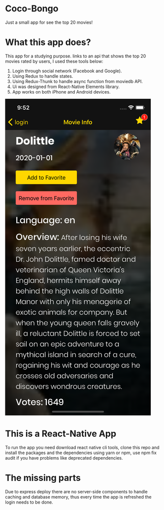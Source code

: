# Coco-Bongo
Just a small app for see the top 20 movies!

# What this app does?
This app for a studying purpose. links to an api that shows the top 20 movies rated by users, I used these tools below:
1. Login through social network (Facebook and Google).
2. Using Redux to handle states.
3. Using Redux-Thunk to handle async function from moviedb API.
4. Ui was designed from React-Native Elements library.
5. App works on both iPhone and Android devices.

![App](app.png)

# This is a React-Native App
To run the app you need download react native cli tools, clone this repo and install the packages and the dependencies using yarn or npm, use npm fix audit if you have problems like deprecated dependencies.

# The missing parts
Due to express deploy there are no server-side components to handle caching and database memory, thus every time the app is refreshed the login needs to be done.


